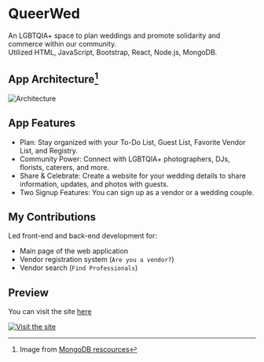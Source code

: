 # QueerWed
An LGBTQIA+ space to plan weddings and promote solidarity and commerce within our community.</br>
Utilized HTML, JavaScript, Bootstrap, React, Node.js, MongoDB.

## App Architecture[^1]
![Architecture](https://images.contentstack.io/v3/assets/blt7151619cb9560896/blt4b651817f6dec60f/666848e371203e8537986b38/mern-stack.png)
[^1]: Image from [MongoDB rescources](https://www.mongodb.com/resources/languages/mern-stack)

## App Features
* Plan: Stay organized with your To-Do List, Guest List, Favorite Vendor List, and Registry.
* Community Power: Connect with LGBTQIA+ photographers, DJs, florists, caterers, and more.
* Share & Celebrate: Create a website for your wedding details to share information, updates, and photos with guests.
* Two Signup Features: You can sign up as a vendor or a wedding couple.

## My Contributions
Led front-end and back-end development for:
* Main page of the web application
* Vendor registration system (`Are you a vendor?`)
* Vendor search (`Find Professionals`)

## Preview
You can visit the site [here](https://queerwed.herokuapp.com/)

[![Visit the site](assets/screenshot.png)](https://queerwed.herokuapp.com/)
